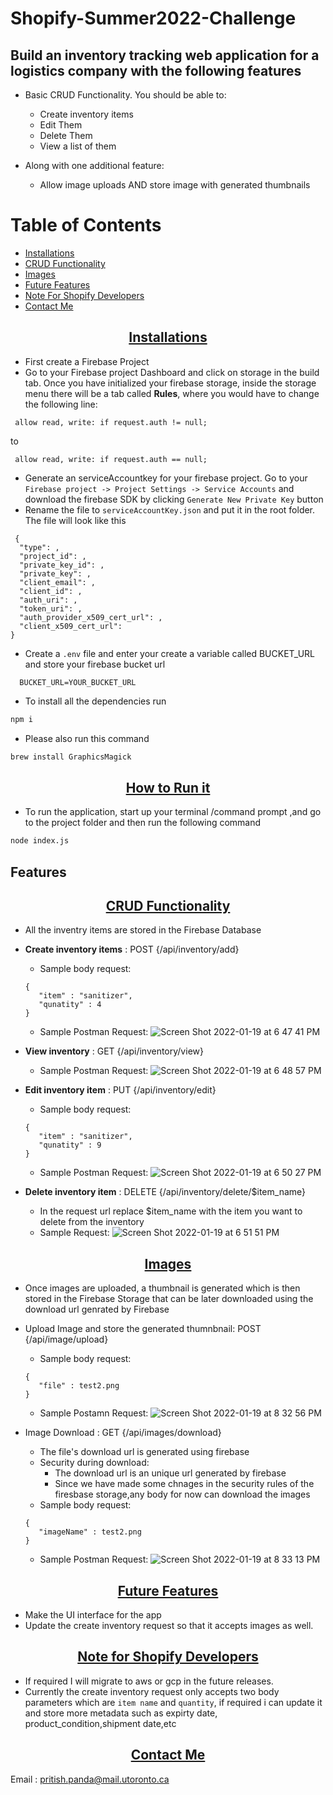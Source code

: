 # Shopify-Summer2022-Challenge

## Build an inventory tracking web application for a logistics company with the following features

* Basic CRUD Functionality. You should be able to:
    * Create inventory items
    * Edit Them
    * Delete Them
    * View a list of them

* Along with one additional feature:
    * Allow image uploads AND store image with generated thumbnails

# Table of Contents
- [Installations](#installations)
- [CRUD Functionality](#CRUD-Functionality)
- [Images](#images)
- [Future Features](#future-features)
- [Note For Shopify Developers](#note-for-shopify-developers)
- [Contact Me](#contact-me)


<p align="center">
    <u><h2 align="center">Installations</h2></u>
</p>

- First create a Firebase Project
- Go to your Firebase project Dashboard and click on storage in the build tab. Once you have initialized your firebase storage, inside the storage menu there will be a tab called **Rules**, where you would have to change the following line:
```
 allow read, write: if request.auth != null;
```
to 
```
 allow read, write: if request.auth == null;
```

-  Generate an serviceAccountkey for your firebase project. Go to your ```Firebase project -> Project Settings -> Service Accounts``` and download the firebase SDK by clicking ```Generate New Private Key``` button
- Rename the file to ``` serviceAccountKey.json ``` and put it in the root folder. The file will look like this
```
 {
  "type": ,
  "project_id": ,
  "private_key_id": ,
  "private_key": ,
  "client_email": ,
  "client_id": ,
  "auth_uri": ,
  "token_uri": ,
  "auth_provider_x509_cert_url": ,
  "client_x509_cert_url": 
}
```

- Create a ```.env``` file and enter your create a variable called BUCKET_URL and store your firebase bucket url

```
  BUCKET_URL=YOUR_BUCKET_URL
```

- To install all the dependencies run 
```bash
npm i
```
- Please also run this command
```bash
brew install GraphicsMagick
```

<p align="center">
    <u><h2 align="center">How to Run it</h2></u>
</p>

- To run the application, start up your terminal /command prompt ,and go to the project folder and then run the following command
```bash
node index.js
```

## Features
<p align="center">
    <u><h2 align="center">CRUD Functionality</h2></u>
</p>


- All the inventry items are stored in the Firebase Database
- **Create inventory items** : POST {/api/inventory/add}
   - Sample body request:
   ```
   {
      "item" : "sanitizer",
      "qunatity" : 4
   }
   ```
   - Sample Postman Request:
    ![Screen Shot 2022-01-19 at 6 47 41 PM](https://user-images.githubusercontent.com/60456975/150245325-9d0f7855-158b-412e-bad6-661e12678fda.png)
    
- **View inventory** : GET {/api/inventory/view}
   - Sample Postman Request:
   ![Screen Shot 2022-01-19 at 6 48 57 PM](https://user-images.githubusercontent.com/60456975/150245621-8b61ef05-b4db-4a1f-b2c3-a46430c12bb3.png)

- **Edit inventory item** : PUT {/api/inventory/edit}
   - Sample body request:
   ```
   {
      "item" : "sanitizer",
      "qunatity" : 9
   }
   ```
   - Sample Postman Request:
   ![Screen Shot 2022-01-19 at 6 50 27 PM](https://user-images.githubusercontent.com/60456975/150245424-81ee4c21-b97b-4b9d-adc6-183291e7f425.png)

- **Delete inventory item** : DELETE {/api/inventory/delete/$item_name}
   - In the request url replace $item_name with the item you want to delete from the inventory
   - Sample Request:
   ![Screen Shot 2022-01-19 at 6 51 51 PM](https://user-images.githubusercontent.com/60456975/150245497-1c9ba362-b10f-4192-a47f-2bdb0addaf5d.png)


<p align="center">
    <u><h2 align="center">Images</h2></u>
</p>

- Once images are uploaded, a thumbnail is generated which is then stored in the Firebase Storage that can be later downloaded using the download url 
   genrated by Firebase
- Upload Image and store the generated thumnbnail: POST {/api/image/upload}
  - Sample body request:
   ```
   {
      "file" : test2.png
   }
   ```
  - Sample Postamn Request:
  ![Screen Shot 2022-01-19 at 8 32 56 PM](https://user-images.githubusercontent.com/60456975/150246429-2e202895-b122-4d09-962d-b75f192b033e.png)

  
- Image Download  : GET {/api/images/download}
  - The file's download url is generated using firebase
  - Security during download:
    - The download url is an unique url generated by firebase
    - Since we have made some chnages in the security rules of the firesbase storage,any body for now can download the images
  - Sample body request:
   ```
   {
      "imageName" : test2.png
   }
   ```
  - Sample Postman Request:
  ![Screen Shot 2022-01-19 at 8 33 13 PM](https://user-images.githubusercontent.com/60456975/150246468-379b50c5-3e94-4bd8-afbb-5a514ef9c176.png)
  
<p align="center">
    <u><h2 align="center">Future Features</h2></u>
</p>

- Make the UI interface for the app
- Update the create inventory request so that it accepts images as well.


<p align="center">
    <u><h2 align="center">Note for Shopify Developers</h2></u>
</p>

- If required I will migrate to aws or gcp in the future releases.
-  Currently the create inventory request only accepts two body parameters which are `item name` and `quantity`, if required i can update it and store more metadata such as expirty date, product_condition,shipment date,etc

<p align="center">
    <u><h2 align="center">Contact Me</h2></u>
</p>

Email : pritish.panda@mail.utoronto.ca

